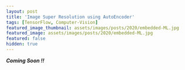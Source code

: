 ```yaml
---
layout: post
title: 'Image Super Resolution using AutoEncoder'
tags: [TensorFlow, Computer-Vision]
featured_image_thumbnail: assets/images/posts/2020/embedded-ML.jpg
featured_image: assets/images/posts/2020/embedded-ML.jpg
featured: false
hidden: true
---
```


***Coming Soon !!***